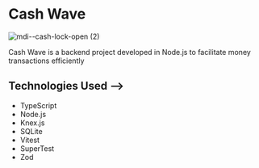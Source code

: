 # Cash Wave

![mdi--cash-lock-open (2)](https://github.com/Prattiz/Cash-Wave/assets/135062914/14618c7c-c197-49da-8c56-6e18c6fd2df5)


Cash Wave is a backend project developed in Node.js to facilitate money transactions efficiently 

## Technologies Used -->
- TypeScript
- Node.js
- Knex.js
- SQLite
- Vitest
- SuperTest
- Zod
